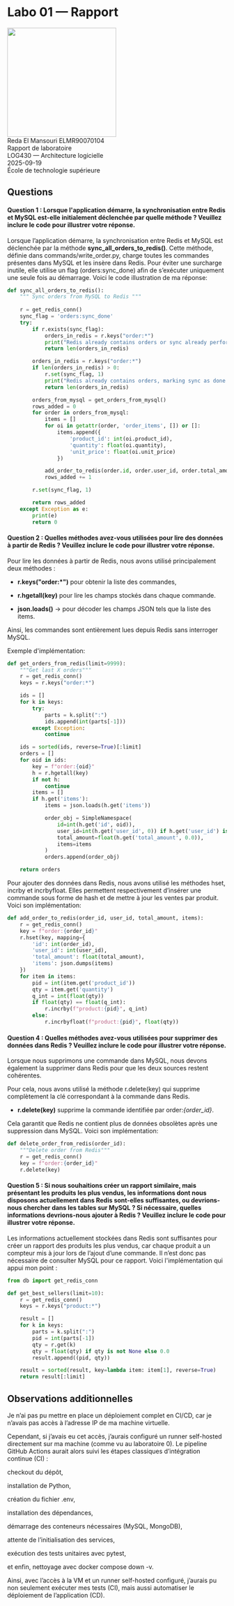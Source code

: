 # Labo 01 — Rapport

<img src="https://upload.wikimedia.org/wikipedia/commons/2/2a/Ets_quebec_logo.png" width="250"> \
Reda El Mansouri ELMR90070104 \
Rapport de laboratoire \
LOG430 — Architecture logicielle \
2025-09-19 \
École de technologie supérieure

## Questions

####  Question 1 : Lorsque l'application démarre, la synchronisation entre Redis et MySQL est-elle initialement déclenchée par quelle méthode ? Veuillez inclure le code pour illustrer votre réponse.

Lorsque l’application démarre, la synchronisation entre Redis et MySQL est déclenchée par la méthode **sync_all_orders_to_redis()**. Cette méthode, définie dans commands/write_order.py, charge toutes les commandes présentes dans MySQL et les insère dans Redis.
Pour éviter une surcharge inutile, elle utilise un flag (orders:sync_done) afin de s’exécuter uniquement une seule fois au démarrage. Voici le code illustration de ma réponse: 
```py
def sync_all_orders_to_redis():
    """ Sync orders from MySQL to Redis """
    
    r = get_redis_conn()
    sync_flag = 'orders:sync_done'
    try:
        if r.exists(sync_flag):
            orders_in_redis = r.keys("order:*")
            print("Redis already contains orders or sync already performed, no need to sync!")
            return len(orders_in_redis)

        orders_in_redis = r.keys("order:*")
        if len(orders_in_redis) > 0:
            r.set(sync_flag, 1)
            print("Redis already contains orders, marking sync as done.")
            return len(orders_in_redis)

        orders_from_mysql = get_orders_from_mysql()
        rows_added = 0
        for order in orders_from_mysql:
            items = []
            for oi in getattr(order, 'order_items', []) or []:
                items.append({
                    'product_id': int(oi.product_id),
                    'quantity': float(oi.quantity),
                    'unit_price': float(oi.unit_price)
                })

            add_order_to_redis(order.id, order.user_id, order.total_amount, items)
            rows_added += 1

        r.set(sync_flag, 1)

        return rows_added
    except Exception as e:
        print(e)
        return 0

```

#### Question 2 : Quelles méthodes avez-vous utilisées pour lire des données à partir de Redis ? Veuillez inclure le code pour illustrer votre réponse.
Pour lire les données à partir de Redis, nous avons utilisé principalement deux méthodes :

- **r.keys("order:*")** pour obtenir la liste des commandes,

- **r.hgetall(key)** pour lire les champs stockés dans chaque commande.

- **json.loads()** → pour décoder les champs JSON tels que la liste des items.

Ainsi, les commandes sont entièrement lues depuis Redis sans interroger MySQL.

Exemple d'implémentation: 
```py
def get_orders_from_redis(limit=9999):
    """Get last X orders"""
    r = get_redis_conn()
    keys = r.keys("order:*")

    ids = []
    for k in keys:
        try:
            parts = k.split(":")
            ids.append(int(parts[-1]))
        except Exception:
            continue

    ids = sorted(ids, reverse=True)[:limit]
    orders = []
    for oid in ids:
        key = f"order:{oid}"
        h = r.hgetall(key)
        if not h:
            continue
        items = []
        if h.get('items'):
            items = json.loads(h.get('items'))

            order_obj = SimpleNamespace(
                id=int(h.get('id', oid)),
                user_id=int(h.get('user_id', 0)) if h.get('user_id') is not None else 0,
                total_amount=float(h.get('total_amount', 0.0)),
                items=items
            )
            orders.append(order_obj)

    return orders
```

Pour ajouter des données dans Redis, nous avons utilisé les méthodes hset, incrby et incrbyfloat.
Elles permettent respectivement d’insérer une commande sous forme de hash et de mettre à jour les ventes par produit. Voici son implémentation: 
```py
def add_order_to_redis(order_id, user_id, total_amount, items):
    r = get_redis_conn()
    key = f"order:{order_id}"
    r.hset(key, mapping={
        'id': int(order_id),
        'user_id': int(user_id),
        'total_amount': float(total_amount),
        'items': json.dumps(items)
    })
    for item in items:
        pid = int(item.get('product_id'))
        qty = item.get('quantity')
        q_int = int(float(qty))
        if float(qty) == float(q_int):
            r.incrby(f"product:{pid}", q_int)
        else:
            r.incrbyfloat(f"product:{pid}", float(qty))

```
#### Question 4 : Quelles méthodes avez-vous utilisées pour supprimer des données dans Redis ? Veuillez inclure le code pour illustrer votre réponse.

Lorsque nous supprimons une commande dans MySQL, nous devons également la supprimer dans Redis pour que les deux sources restent cohérentes.

Pour cela, nous avons utilisé la méthode r.delete(key) qui supprime complètement la clé correspondant à la commande dans Redis.

- **r.delete(key)** supprime la commande identifiée par order:*{order_id}*.

Cela garantit que Redis ne contient plus de données obsolètes après une suppression dans MySQL. Voici son implémentation: 
```py
def delete_order_from_redis(order_id):
    """Delete order from Redis"""
    r = get_redis_conn()
    key = f"order:{order_id}"
    r.delete(key)
```

#### Question 5 : Si nous souhaitions créer un rapport similaire, mais présentant les produits les plus vendus, les informations dont nous disposons actuellement dans Redis sont-elles suffisantes, ou devrions-nous chercher dans les tables sur MySQL ? Si nécessaire, quelles informations devrions-nous ajouter à Redis ? Veuillez inclure le code pour illustrer votre réponse.

Les informations actuellement stockées dans Redis sont suffisantes pour créer un rapport des produits les plus vendus, car chaque produit a un compteur mis à jour lors de l’ajout d’une commande. Il n’est donc pas nécessaire de consulter MySQL pour ce rapport. Voici l'implémentation qui appui mon point : 
```py
from db import get_redis_conn

def get_best_sellers(limit=10):
    r = get_redis_conn()
    keys = r.keys("product:*")

    result = []
    for k in keys:
        parts = k.split(":")
        pid = int(parts[-1])
        qty = r.get(k)
        qty = float(qty) if qty is not None else 0.0
        result.append((pid, qty))

    result = sorted(result, key=lambda item: item[1], reverse=True)
    return result[:limit]

```
## Observations additionnelles

Je n’ai pas pu mettre en place un déploiement complet en CI/CD, car je n’avais pas accès à l’adresse IP de ma machine virtuelle.

Cependant, si j’avais eu cet accès, j’aurais configuré un runner self-hosted directement sur ma machine (comme vu au laboratoire 0). Le pipeline GitHub Actions aurait alors suivi les étapes classiques d’intégration continue (CI) :

checkout du dépôt,

installation de Python,

création du fichier .env,

installation des dépendances,

démarrage des conteneurs nécessaires (MySQL, MongoDB),

attente de l’initialisation des services,

exécution des tests unitaires avec pytest,

et enfin, nettoyage avec docker compose down -v.

Ainsi, avec l’accès à la VM et un runner self-hosted configuré, j’aurais pu non seulement exécuter mes tests (CI), mais aussi automatiser le déploiement de l’application (CD).